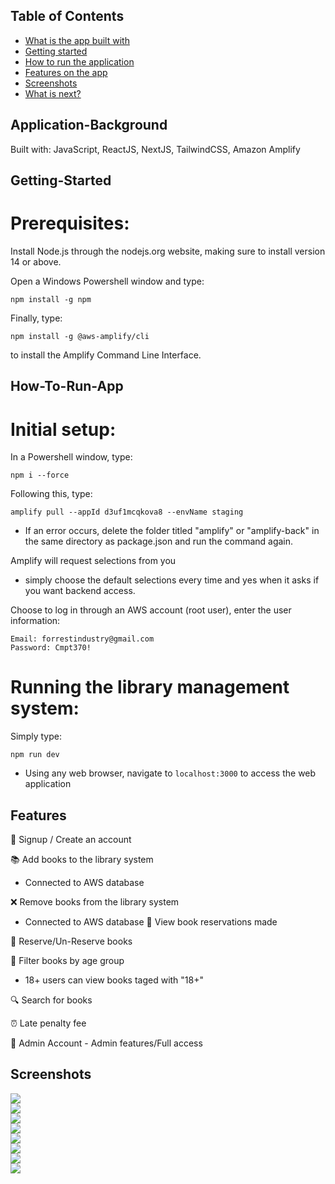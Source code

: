 ## Table of Contents
- [What is the app built with](#Application-Background)
- [Getting started](#Getting-Started)
- [How to run the application](#How-To-Run-App)
- [Features on the app](#Features)
- [Screenshots](#Screenshots)
- [What is next?](#Future-Plans)

## Application-Background
Built with: JavaScript, ReactJS, NextJS, TailwindCSS, Amazon Amplify


## Getting-Started

# Prerequisites:
Install Node.js through the nodejs.org website, making sure to install version 14 or above.

Open a Windows Powershell window and type:
```shell 
npm install -g npm
```

Finally, type: 
```shell
npm install -g @aws-amplify/cli
``` 
to install the Amplify Command Line Interface.

## How-To-Run-App

# Initial setup:

In a Powershell window, type:
```shell
npm i --force
```

Following this, type:
```shell
amplify pull --appId d3uf1mcqkova8 --envName staging
```
- If an error occurs, delete the folder titled "amplify" or "amplify-back" in the same directory as package.json and run the command again.
  
Amplify will request selections from you
- simply choose the default selections every time and yes when it asks if you want backend access.
  
Choose to log in through an AWS account (root user), 
  enter the user information:
  ```shell
  Email: forrestindustry@gmail.com
  Password: Cmpt370!
  ```

# Running the library management system:
Simply type:
```shell
npm run dev
```
- Using any web browser, navigate to ```localhost:3000``` to access the web application

## Features

📝 Signup / Create an account

📚 Add books to the library system
   - Connected to AWS database

❌ Remove books from the library system
   - Connected to AWS database
📅 View book reservations made

📌 Reserve/Un-Reserve books

👨 Filter books by age group
   - 18+ users can view books taged with "18+"

🔍 Search for books

⏰ Late penalty fee

👑 Admin Account - Admin features/Full access 

## Screenshots 

<img src="https://github.com/AbdurraoufE/Library-Management-System/assets/80374873/f9111fa4-33de-41d0-bde0-672d856ab9fb">
<br>
<img src="https://github.com/AbdurraoufE/Library-Management-System/assets/80374873/9e246373-f570-4db7-948e-086acaacb3b4">
<br>
<img src="https://github.com/AbdurraoufE/Library-Management-System/assets/80374873/33c3b117-ddfa-4ddf-a068-f8d5b5d8d3c0">
<br>
<img src="https://github.com/AbdurraoufE/Library-Management-System/assets/80374873/fa5d7e53-33ce-4c68-8c57-34fd4b383de6">
<br>
<img src="https://github.com/AbdurraoufE/Library-Management-System/assets/80374873/d1b4412f-c0b6-4a82-b8b5-55d77a6b664b">
<br>
<img src="https://github.com/AbdurraoufE/Library-Management-System/assets/80374873/06348d5a-33f9-468c-a122-15e5f202f2d1">
<br>
<img src="https://github.com/AbdurraoufE/Library-Management-System/assets/80374873/21bd32cb-68e8-431b-a354-1ebb2c86eb1d">
<br>
<img src="https://github.com/AbdurraoufE/Library-Management-System/assets/80374873/617fb0e0-7cb3-407d-a8d3-ce61ad42584f">





















